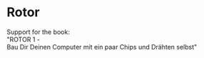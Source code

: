 # Rotor
Support for the book:    
"ROTOR 1 -     
Bau Dir Deinen Computer mit ein paar Chips und Drähten selbst"
